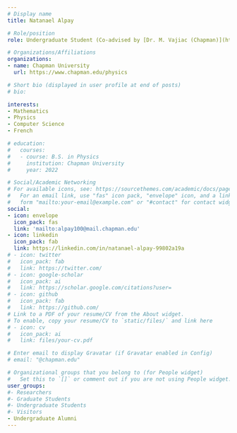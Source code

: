 ```yaml
---
# Display name
title: Natanael Alpay

# Role/position
role: Undergraduate Student (Co-advised by [Dr. M. Vajiac (Chapman)](https://www1.chapman.edu/~mbvajiac))

# Organizations/Affiliations
organizations:
- name: Chapman University
  url: https://www.chapman.edu/physics

# Short bio (displayed in user profile at end of posts)
# bio: 

interests:
- Mathematics
- Physics
- Computer Science
- French

# education:
#   courses:
#   - course: B.S. in Physics
#     institution: Chapman University
#     year: 2022

# Social/Academic Networking
# For available icons, see: https://sourcethemes.com/academic/docs/page-builder/#icons
#   For an email link, use "fas" icon pack, "envelope" icon, and a link in the
#   form "mailto:your-email@example.com" or "#contact" for contact widget.
social:
- icon: envelope
  icon_pack: fas
  link: 'mailto:alpay100@mail.chapman.edu'
- icon: linkedin
  icon_pack: fab
  link: https://linkedin.com/in/natanael-alpay-99802a19a
# - icon: twitter
#   icon_pack: fab
#   link: https://twitter.com/
# - icon: google-scholar
#   icon_pack: ai
#   link: https://scholar.google.com/citations?user=
# - icon: github
#   icon_pack: fab
#   link: https://github.com/
# Link to a PDF of your resume/CV from the About widget.
# To enable, copy your resume/CV to `static/files/` and link here 
# - icon: cv
#   icon_pack: ai
#   link: files/your-cv.pdf

# Enter email to display Gravatar (if Gravatar enabled in Config)
# email: "@chapman.edu"

# Organizational groups that you belong to (for People widget)
#   Set this to `[]` or comment out if you are not using People widget.
user_groups:
#- Researchers
#- Graduate Students
#- Undergraduate Students
#- Visitors
- Undergraduate Alumni
---
```


